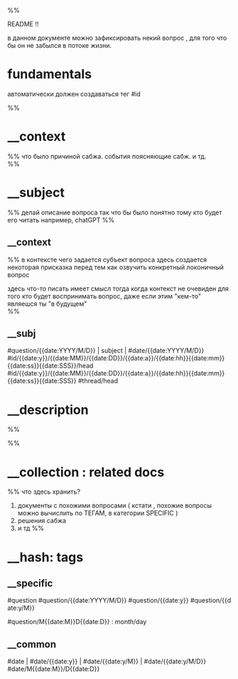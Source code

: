 %%

README !!

в данном документе можно зафиксировать некий вопрос , для того что бы он не забылся в потоке жизни.

# fundamentals

автоматически должен создаваться тег #id

%%
# __context
%%
что было причиной сабжа. события поясняющие сабж. и тд.  
%%
# __subject
%% 
делай описание вопроса так что бы было понятно тому кто будет его читать
например, chatGPT
%%
## __context 
%% 
в контексте чего задается субъект вопроса
здесь создается некоторая присказка перед тем как озвучить конкретный локоничный вопрос

здесь что-то писать имеет смысл тогда когда контекст не очевиден для того кто будет воспринимать вопрос, даже если этим "кем-то" являешся ты "в будущем"  
%%
## __subj
#question/{{date:YYYY/M/D}} | subject | #date/{{date:YYYY/M/D}} #id/{{date:y}}/{{date:MM}}/{{date:DD}}/{{date:a}}/{{date:hh}}{{date:mm}}{{date:ss}}{{date:SSS}}/head #id/{{date:y}}/{{date:MM}}/{{date:DD}}/{{date:a}}/{{date:hh}}{{date:mm}}{{date:ss}}{{date:SSS}} #thread/head 
# __description
%% 

%%
# __collection : related docs
%% 
что здесь хранить?
1. документы с похожими вопросами ( кстати , похожие вопросы можно вычислить по ТЕГАМ, в категории SPECIFIC )
2. решения сабжа
3. и тд
%%
# __hash: tags
## __specific
#question #question/{{date:YYYY/M/D}} #question/{{date:y}} #question/{{date:y/M}}

#question/M{{date:M}}D{{date:D}} : month/day
## __common
#date | #date/{{date:y}} | #date/{{date:y/M}} | #date/{{date:y/M/D}}
#date/M{{date:M}}/D{{date:D}}